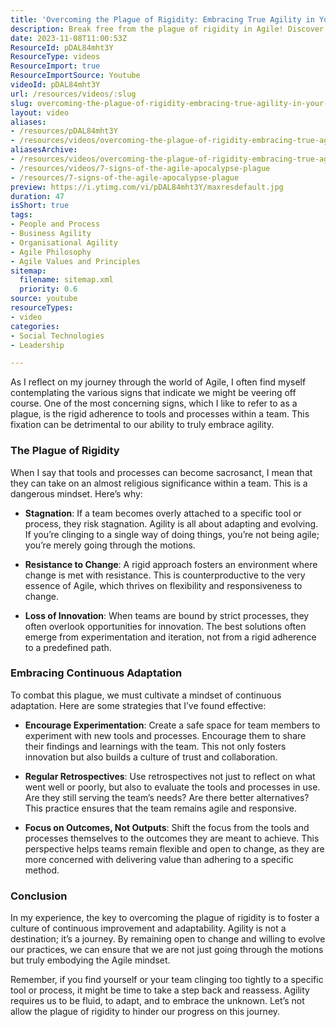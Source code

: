 ```yaml
---
title: 'Overcoming the Plague of Rigidity: Embracing True Agility in Your Team'
description: Break free from the plague of rigidity in Agile! Discover how to foster innovation and adaptability within your team for true agility.
date: 2023-11-08T11:00:53Z
ResourceId: pDAL84mht3Y
ResourceType: videos
ResourceImport: true
ResourceImportSource: Youtube
videoId: pDAL84mht3Y
url: /resources/videos/:slug
slug: overcoming-the-plague-of-rigidity-embracing-true-agility-in-your-team-pDAL84mht3Y
layout: video
aliases:
- /resources/pDAL84mht3Y
- /resources/videos/overcoming-the-plague-of-rigidity-embracing-true-agility-in-your-team
aliasesArchive:
- /resources/videos/overcoming-the-plague-of-rigidity-embracing-true-agility-in-your-team
- /resources/videos/7-signs-of-the-agile-apocalypse-plague
- /resources/7-signs-of-the-agile-apocalypse-plague
preview: https://i.ytimg.com/vi/pDAL84mht3Y/maxresdefault.jpg
duration: 47
isShort: true
tags:
- People and Process
- Business Agility
- Organisational Agility
- Agile Philosophy
- Agile Values and Principles
sitemap:
  filename: sitemap.xml
  priority: 0.6
source: youtube
resourceTypes:
- video
categories:
- Social Technologies
- Leadership

---
```

As I reflect on my journey through the world of Agile, I often find myself contemplating the various signs that indicate we might be veering off course. One of the most concerning signs, which I like to refer to as a plague, is the rigid adherence to tools and processes within a team. This fixation can be detrimental to our ability to truly embrace agility.

### The Plague of Rigidity

When I say that tools and processes can become sacrosanct, I mean that they can take on an almost religious significance within a team. This is a dangerous mindset. Here’s why:

- **Stagnation**: If a team becomes overly attached to a specific tool or process, they risk stagnation. Agility is all about adapting and evolving. If you’re clinging to a single way of doing things, you’re not being agile; you’re merely going through the motions.
  
- **Resistance to Change**: A rigid approach fosters an environment where change is met with resistance. This is counterproductive to the very essence of Agile, which thrives on flexibility and responsiveness to change.

- **Loss of Innovation**: When teams are bound by strict processes, they often overlook opportunities for innovation. The best solutions often emerge from experimentation and iteration, not from a rigid adherence to a predefined path.

### Embracing Continuous Adaptation

To combat this plague, we must cultivate a mindset of continuous adaptation. Here are some strategies that I’ve found effective:

- **Encourage Experimentation**: Create a safe space for team members to experiment with new tools and processes. Encourage them to share their findings and learnings with the team. This not only fosters innovation but also builds a culture of trust and collaboration.

- **Regular Retrospectives**: Use retrospectives not just to reflect on what went well or poorly, but also to evaluate the tools and processes in use. Are they still serving the team’s needs? Are there better alternatives? This practice ensures that the team remains agile and responsive.

- **Focus on Outcomes, Not Outputs**: Shift the focus from the tools and processes themselves to the outcomes they are meant to achieve. This perspective helps teams remain flexible and open to change, as they are more concerned with delivering value than adhering to a specific method.

### Conclusion

In my experience, the key to overcoming the plague of rigidity is to foster a culture of continuous improvement and adaptability. Agility is not a destination; it’s a journey. By remaining open to change and willing to evolve our practices, we can ensure that we are not just going through the motions but truly embodying the Agile mindset.

Remember, if you find yourself or your team clinging too tightly to a specific tool or process, it might be time to take a step back and reassess. Agility requires us to be fluid, to adapt, and to embrace the unknown. Let’s not allow the plague of rigidity to hinder our progress on this journey.
